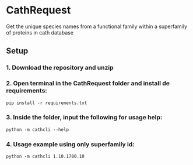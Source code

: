 # CathRequest
Get the unique species names from a functional family within a superfamily of proteins in cath database

## Setup
### 1. Download the repository and unzip
### 2. Open terminal in the CathRequest folder and install de requirements:
```shell
pip install -r requirements.txt
```
### 3. Inside the folder, input the following for usage help:
```shell
python -m cathcli --help
```
### 4. Usage example using only superfamily id:
```shell
python -m cathcli 1.10.1780.10
```
